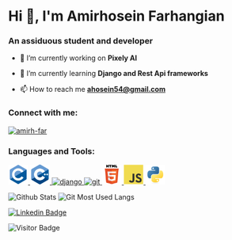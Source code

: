 <h1>Hi 👋, I'm Amirhosein Farhangian</h1>
<h3>An assiduous student and developer</h3>

- 🔭 I’m currently working on **Pixely AI**

- 🌱 I’m currently learning **Django and Rest Api frameworks**

- 📫 How to reach me **ahosein54@gmail.com**

<h3 align="left">Connect with me:</h3>
<p align="left">
<a href="https://linkedin.com/in/amirh-far" target="blank"><img align="center" src="https://raw.githubusercontent.com/rahuldkjain/github-profile-readme-generator/master/src/images/icons/Social/linked-in-alt.svg" alt="amirh-far" height="30" width="40" /></a>
</p>

<h3 align="left">Languages and Tools:</h3>
<p align="left"> <a href="https://www.cprogramming.com/" target="_blank" rel="noreferrer"> <img src="https://raw.githubusercontent.com/devicons/devicon/master/icons/c/c-original.svg" alt="c" width="40" height="40"/> </a> <a href="https://www.w3schools.com/cpp/" target="_blank" rel="noreferrer"> <img src="https://raw.githubusercontent.com/devicons/devicon/master/icons/cplusplus/cplusplus-original.svg" alt="cplusplus" width="40" height="40"/> </a> <a href="https://www.djangoproject.com/" target="_blank" rel="noreferrer"> <img src="https://cdn.worldvectorlogo.com/logos/django.svg" alt="django" width="40" height="40"/> </a> <a href="https://git-scm.com/" target="_blank" rel="noreferrer"> <img src="https://www.vectorlogo.zone/logos/git-scm/git-scm-icon.svg" alt="git" width="40" height="40"/> </a> <a href="https://www.w3.org/html/" target="_blank" rel="noreferrer"> <img src="https://raw.githubusercontent.com/devicons/devicon/master/icons/html5/html5-original-wordmark.svg" alt="html5" width="40" height="40"/> </a> <a href="https://developer.mozilla.org/en-US/docs/Web/JavaScript" target="_blank" rel="noreferrer"> <img src="https://raw.githubusercontent.com/devicons/devicon/master/icons/javascript/javascript-original.svg" alt="javascript" width="40" height="40"/> </a> <a href="https://www.python.org" target="_blank" rel="noreferrer"> <img src="https://raw.githubusercontent.com/devicons/devicon/master/icons/python/python-original.svg" alt="python" width="40" height="40"/> </a> </p>

![Github Stats](https://github-readme-stats.vercel.app/api?username=amirh-far&theme=radical&hide_border=true&count_private=true&include_all_commits=true)
![Git Most Used Langs](https://github-readme-stats.vercel.app/api/top-langs/?username=amirh-far&hide=TeX&layout=compact&theme=radical&hide_border=true)


[![Linkedin Badge](https://img.shields.io/badge/-amirh_far-blue?style=flat-square&logo=Linkedin&logoColor=white&link=https://www.linkedin.com/in/amirh-far)](https://www.linkedin.com/in/amirh-far)

![Visitor Badge](https://visitor-badge.laobi.icu/badge?page_id=amirh-far)
